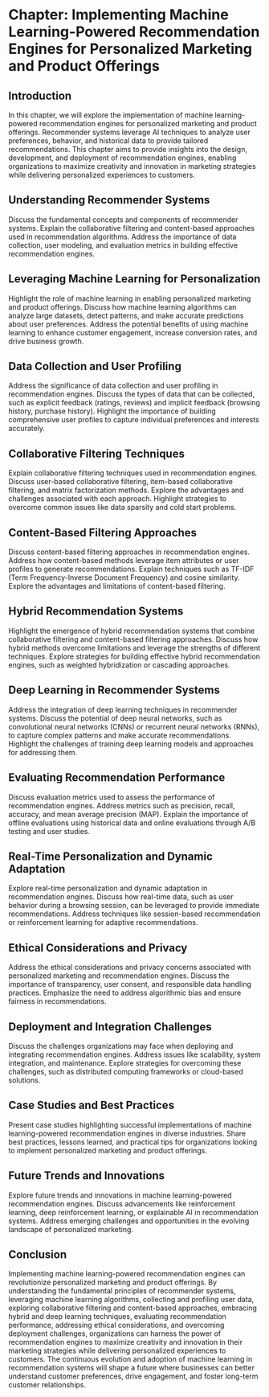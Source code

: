 Chapter: Implementing Machine Learning-Powered Recommendation Engines for Personalized Marketing and Product Offerings
======================================================================================================================

Introduction
------------

In this chapter, we will explore the implementation of machine learning-powered recommendation engines for personalized marketing and product offerings. Recommender systems leverage AI techniques to analyze user preferences, behavior, and historical data to provide tailored recommendations. This chapter aims to provide insights into the design, development, and deployment of recommendation engines, enabling organizations to maximize creativity and innovation in marketing strategies while delivering personalized experiences to customers.

Understanding Recommender Systems
---------------------------------

Discuss the fundamental concepts and components of recommender systems. Explain the collaborative filtering and content-based approaches used in recommendation algorithms. Address the importance of data collection, user modeling, and evaluation metrics in building effective recommendation engines.

Leveraging Machine Learning for Personalization
-----------------------------------------------

Highlight the role of machine learning in enabling personalized marketing and product offerings. Discuss how machine learning algorithms can analyze large datasets, detect patterns, and make accurate predictions about user preferences. Address the potential benefits of using machine learning to enhance customer engagement, increase conversion rates, and drive business growth.

Data Collection and User Profiling
----------------------------------

Address the significance of data collection and user profiling in recommendation engines. Discuss the types of data that can be collected, such as explicit feedback (ratings, reviews) and implicit feedback (browsing history, purchase history). Highlight the importance of building comprehensive user profiles to capture individual preferences and interests accurately.

Collaborative Filtering Techniques
----------------------------------

Explain collaborative filtering techniques used in recommendation engines. Discuss user-based collaborative filtering, item-based collaborative filtering, and matrix factorization methods. Explore the advantages and challenges associated with each approach. Highlight strategies to overcome common issues like data sparsity and cold start problems.

Content-Based Filtering Approaches
----------------------------------

Discuss content-based filtering approaches in recommendation engines. Address how content-based methods leverage item attributes or user profiles to generate recommendations. Explain techniques such as TF-IDF (Term Frequency-Inverse Document Frequency) and cosine similarity. Explore the advantages and limitations of content-based filtering.

Hybrid Recommendation Systems
-----------------------------

Highlight the emergence of hybrid recommendation systems that combine collaborative filtering and content-based filtering approaches. Discuss how hybrid methods overcome limitations and leverage the strengths of different techniques. Explore strategies for building effective hybrid recommendation engines, such as weighted hybridization or cascading approaches.

Deep Learning in Recommender Systems
------------------------------------

Address the integration of deep learning techniques in recommender systems. Discuss the potential of deep neural networks, such as convolutional neural networks (CNNs) or recurrent neural networks (RNNs), to capture complex patterns and make accurate recommendations. Highlight the challenges of training deep learning models and approaches for addressing them.

Evaluating Recommendation Performance
-------------------------------------

Discuss evaluation metrics used to assess the performance of recommendation engines. Address metrics such as precision, recall, accuracy, and mean average precision (MAP). Explain the importance of offline evaluations using historical data and online evaluations through A/B testing and user studies.

Real-Time Personalization and Dynamic Adaptation
------------------------------------------------

Explore real-time personalization and dynamic adaptation in recommendation engines. Discuss how real-time data, such as user behavior during a browsing session, can be leveraged to provide immediate recommendations. Address techniques like session-based recommendation or reinforcement learning for adaptive recommendations.

Ethical Considerations and Privacy
----------------------------------

Address the ethical considerations and privacy concerns associated with personalized marketing and recommendation engines. Discuss the importance of transparency, user consent, and responsible data handling practices. Emphasize the need to address algorithmic bias and ensure fairness in recommendations.

Deployment and Integration Challenges
-------------------------------------

Discuss the challenges organizations may face when deploying and integrating recommendation engines. Address issues like scalability, system integration, and maintenance. Explore strategies for overcoming these challenges, such as distributed computing frameworks or cloud-based solutions.

Case Studies and Best Practices
-------------------------------

Present case studies highlighting successful implementations of machine learning-powered recommendation engines in diverse industries. Share best practices, lessons learned, and practical tips for organizations looking to implement personalized marketing and product offerings.

Future Trends and Innovations
-----------------------------

Explore future trends and innovations in machine learning-powered recommendation engines. Discuss advancements like reinforcement learning, deep reinforcement learning, or explainable AI in recommendation systems. Address emerging challenges and opportunities in the evolving landscape of personalized marketing.

Conclusion
----------

Implementing machine learning-powered recommendation engines can revolutionize personalized marketing and product offerings. By understanding the fundamental principles of recommender systems, leveraging machine learning algorithms, collecting and profiling user data, exploring collaborative filtering and content-based approaches, embracing hybrid and deep learning techniques, evaluating recommendation performance, addressing ethical considerations, and overcoming deployment challenges, organizations can harness the power of recommendation engines to maximize creativity and innovation in their marketing strategies while delivering personalized experiences to customers. The continuous evolution and adoption of machine learning in recommendation systems will shape a future where businesses can better understand customer preferences, drive engagement, and foster long-term customer relationships.
